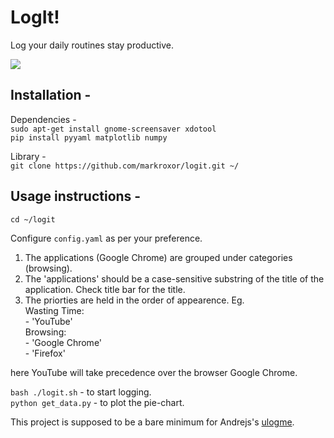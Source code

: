 # LogIt!
Log your daily routines stay productive.

![](https://github.com/markroxor/logit/raw/master/assets/piee.png)

## Installation -
Dependencies -   
`sudo apt-get install gnome-screensaver xdotool`    
`pip install pyyaml matplotlib numpy`  

Library -    
`git clone https://github.com/markroxor/logit.git ~/`           

## Usage instructions -  
`cd ~/logit`        

Configure `config.yaml` as per your preference.    
1. The applications (Google Chrome) are grouped under categories (browsing).
2. The 'applications' should be a case-sensitive substring of the title of the application.
   Check title bar for the title. 
3. The priorties are held in the order of appearence. Eg.       
    Wasting Time:     
    \- 'YouTube'      
    Browsing:       
    \- 'Google Chrome'      
    \- 'Firefox'      

here YouTube will take precedence over the browser Google Chrome.





`bash ./logit.sh` - to start logging.        
`python get_data.py` - to plot the pie-chart.             

This project is supposed to be a bare minimum for Andrejs's [ulogme](https://github.com/karpathy/ulogme).
